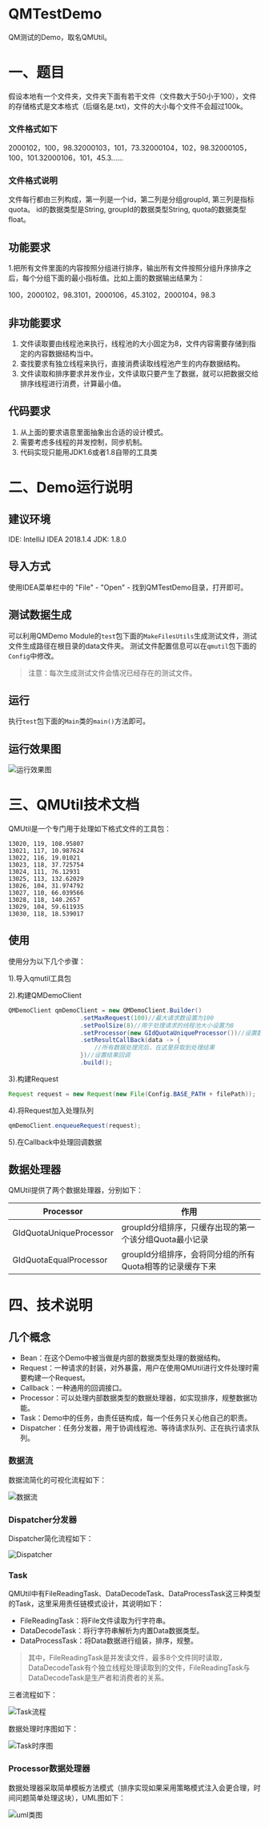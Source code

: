 # QMTestDemo
QM测试的Demo，取名QMUtil。

# 一、题目

假设本地有一个文件夹，文件夹下面有若干文件（文件数大于50小于100），文件的存储格式是文本格式（后缀名是.txt)，文件的大小每个文件不会超过100k。

### 文件格式如下

2000102，100，98.32000103，101，73.32000104，102，98.32000105，100，101.32000106，101，45.3......

### 文件格式说明

文件每行都由三列构成，第一列是一个id，第二列是分组groupId, 第三列是指标quota。
id的数据类型是String, groupId的数据类型String, quota的数据类型float。

## 功能要求

1.把所有文件里面的内容按照分组进行排序，输出所有文件按照分组升序排序之后，每个分组下面的最小指标值。比如上面的数据输出结果为：

100，2000102，98.3101，2000106，45.3102，2000104，98.3

## 非功能要求

1. 文件读取要由线程池来执行，线程池的大小固定为8，文件内容需要存储到指定的内容数据结构当中。
2. 查找要求有独立线程来执行，直接消费读取线程池产生的内存数据结构。
3. 文件读取和排序要求并发作业，文件读取只要产生了数据，就可以把数据交给排序线程进行消费，计算最小值。

## 代码要求

1. 从上面的要求语意里面抽象出合适的设计模式。
2. 需要考虑多线程的并发控制，同步机制。
3. 代码实现只能用JDK1.6或者1.8自带的工具类

# 二、Demo运行说明

## 建议环境

IDE: IntelliJ IDEA 2018.1.4
JDK: 1.8.0

## 导入方式

使用IDEA菜单栏中的 "File" - "Open" - 找到QMTestDemo目录，打开即可。

## 测试数据生成

可以利用QMDemo Module的`test`包下面的`MakeFilesUtils`生成测试文件，测试文件生成路径在根目录的data文件夹。
测试文件配置信息可以在`qmutil`包下面的`Config`中修改。

> 注意：每次生成测试文件会情况已经存在的测试文件。

## 运行

执行`test`包下面的`Main`类的`main()`方法即可。

## 运行效果图

![运行效果图](./preview1.jpg)

# 三、QMUtil技术文档

QMUtil是一个专门用于处理如下格式文件的工具包：

```
13020, 119, 108.95807
13021, 117, 10.987624
13022, 116, 19.01021
13023, 118, 37.725754
13024, 111, 76.12931
13025, 113, 132.62029
13026, 104, 31.974792
13027, 110, 66.039566
13028, 118, 140.2657
13029, 104, 59.611935
13030, 118, 18.539017
```

## 使用

使用分为以下几个步骤：

1).导入qmutil工具包

2).构建QMDemoClient
```java
QMDemoClient qmDemoClient = new QMDemoClient.Builder()
                    .setMaxRequest(100)//最大请求数设置为100
                    .setPoolSize(8)//用于处理请求的线程池大小设置为8
                    .setProcessor(new GIdQuotaUniqueProcessor())//设置数据处理器为GIdQuotaUniqueProcessor
                    .setResultCallBack(data -> {
                        //所有数据处理完后，在这里获取到处理结果
                    })//设置结果回调
                    .build();
```

3).构建Request
```java
Request request = new Request(new File(Config.BASE_PATH + filePath));
```

4).将Request加入处理队列
```java
qmDemoClient.enqueueRequest(request);
```
5).在Callback中处理回调数据

## 数据处理器

QMUtil提供了两个数据处理器，分别如下：

| Processor | 作用 |
| --- | --- |
| GIdQuotaUniqueProcessor | groupId分组排序，只缓存出现的第一个该分组Quota最小记录 |
| GIdQuotaEqualProcessor | groupId分组排序，会将同分组的所有Quota相等的记录缓存下来 |


# 四、技术说明

## 几个概念

- Bean：在这个Demo中被当做是内部的数据类型处理的数据结构。
- Request：一种请求的封装，对外暴露，用户在使用QMUtil进行文件处理时需要构建一个Request。
- Callback：一种通用的回调接口。
- Processor：可以处理内部数据类型的数据处理器，如实现排序，规整数据功能。
- Task：Demo中的任务，由责任链构成，每一个任务只关心他自己的职责。
- Dispatcher：任务分发器，用于协调线程池、等待请求队列、正在执行请求队列。

### 数据流

数据流简化的可视化流程如下：

![数据流](./dataflow.jpg)

### Dispatcher分发器

Dispatcher简化流程如下：

![Dispatcher](./dispatcher.jpg)

### Task

QMUtil中有FileReadingTask、DataDecodeTask、DataProcessTask这三种类型的Task，这里采用责任链模式设计，其说明如下：

- FileReadingTask：将File文件读取为行字符串。
- DataDecodeTask：将行字符串解析为内置Data数据类型。
- DataProcessTask：将Data数据进行组装，排序，规整。

> 其中，FileReadingTask是并发读文件，最多8个文件同时读取，DataDecodeTask有个独立线程处理读取到的文件，FileReadingTask与DataDecodeTask是生产者和消费者的关系。

三者流程如下：

![Task流程](./task.jpg)

数据处理时序图如下：

![Task时序图](./tasktimeline.jpg)

### Processor数据处理器

数据处理器采取简单模板方法模式（排序实现如果采用策略模式注入会更合理，时间问题简单处理这块），UML图如下：

![uml类图](./processoruml.jpg)









